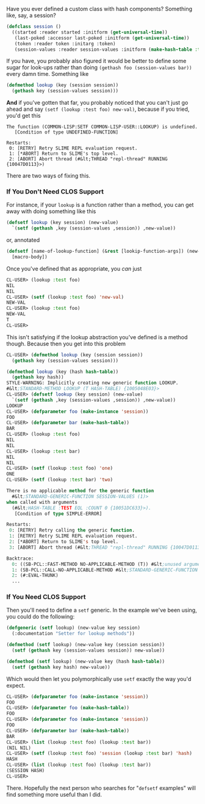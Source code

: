 Have you ever defined a custom class with hash components? Something like, say, a session?

```lisp
(defclass session ()
  ((started :reader started :initform (get-universal-time))
   (last-poked :accessor last-poked :initform (get-universal-time))
   (token :reader token :initarg :token)
   (session-values :reader session-values :initform (make-hash-table :test 'equal))))
```

If you have, you probably also figured it would be better to define some sugar for look-ups rather than doing `(gethash foo (session-values bar))` every damn time. Something like

```lisp
(defmethod lookup (key (session session))
  (gethash key (session-values session)))
```

**And** if you've gotten that far, you probably noticed that you can't just go ahead and say `(setf (lookup :test foo) new-val)`, because if you tried, you'd get this

```
The function (COMMON-LISP:SETF COMMON-LISP-USER::LOOKUP) is undefined.
   [Condition of type UNDEFINED-FUNCTION]

Restarts:
 0: [RETRY] Retry SLIME REPL evaluation request.
 1: [*ABORT] Return to SLIME's top level.
 2: [ABORT] Abort thread (#&lt;THREAD "repl-thread" RUNNING {10047D0113}>)
```

There are two ways of fixing this.

### If You Don't Need CLOS Support

For instance, if your `lookup` is a function rather than a method, you can get away with doing something like this

```lisp
(defsetf lookup (key session) (new-value)
  `(setf (gethash ,key (session-values ,session)) ,new-value))
```

or, annotated

```lisp
(defsetf [name-of-lookup-function] (&rest [lookip-function-args]) (new-value)
  [macro-body])
```

Once you've defined that as appropriate, you *can* just

```lisp
CL-USER> (lookup :test foo)
NIL
NIL
CL-USER> (setf (lookup :test foo) 'new-val)
NEW-VAL
CL-USER> (lookup :test foo)
NEW-VAL
T
CL-USER> 
```

This isn't satisfying if the lookup abstraction you've defined is a method though. Because then you get into this problem

```lisp
CL-USER> (defmethod lookup (key (session session))
  (gethash key (session-values session)))

(defmethod lookup (key (hash hash-table))
  (gethash key hash))
STYLE-WARNING: Implicitly creating new generic function LOOKUP.
#&lt;STANDARD-METHOD LOOKUP (T HASH-TABLE) {1005048E03}>
CL-USER> (defsetf lookup (key session) (new-value)
  `(setf (gethash ,key (session-values ,session)) ,new-value))
LOOKUP
CL-USER> (defparameter foo (make-instance 'session))
FOO
CL-USER> (defparameter bar (make-hash-table))
BAR
CL-USER> (lookup :test foo)
NIL
NIL
CL-USER> (lookup :test bar)
NIL
NIL
CL-USER> (setf (lookup :test foo) 'one)
ONE
CL-USER> (setf (lookup :test bar) 'two)

There is no applicable method for the generic function
  #&lt;STANDARD-GENERIC-FUNCTION SESSION-VALUES (1)>
when called with arguments
  (#&lt;HASH-TABLE :TEST EQL :COUNT 0 {10051DC633}>).
   [Condition of type SIMPLE-ERROR]

Restarts:
 0: [RETRY] Retry calling the generic function.
 1: [RETRY] Retry SLIME REPL evaluation request.
 2: [*ABORT] Return to SLIME's top level.
 3: [ABORT] Abort thread (#&lt;THREAD "repl-thread" RUNNING {10047D0113}>)

Backtrace:
  0: ((SB-PCL::FAST-METHOD NO-APPLICABLE-METHOD (T)) #&lt;unused argument> #&lt;unused argument> #&lt;STANDARD-GENERIC-FUNCTION SESSION-VALUES (1)> #&lt;HASH-TABLE :TEST EQL :COUNT 0 {10051DC633}>)
  1: (SB-PCL::CALL-NO-APPLICABLE-METHOD #&lt;STANDARD-GENERIC-FUNCTION SESSION-VALUES (1)> (#&lt;HASH-TABLE :TEST EQL :COUNT 0 {10051DC633}>))
  2: (#:EVAL-THUNK)
  ...
```

### If You Need CLOS Support

Then you'll need to define a `setf` generic. In the example we've been using, you could do the following:

```lisp
(defgeneric (setf lookup) (new-value key session)
  (:documentation "Setter for lookup methods"))

(defmethod (setf lookup) (new-value key (session session))
  (setf (gethash key (session-values session)) new-value))

(defmethod (setf lookup) (new-value key (hash hash-table))
  (setf (gethash key hash) new-value))
```

Which would then let you polymorphically use `setf` exactly the way you'd expect.

```lisp
CL-USER> (defparameter foo (make-instance 'session))
FOO
CL-USER> (defparameter foo (make-hash-table))
FOO
CL-USER> (defparameter foo (make-instance 'session))
FOO
CL-USER> (defparameter bar (make-hash-table))
BAR
CL-USER> (list (lookup :test foo) (lookup :test bar))
(NIL NIL)
CL-USER> (setf (lookup :test foo) 'session (lookup :test bar) 'hash)
HASH
CL-USER> (list (lookup :test foo) (lookup :test bar))
(SESSION HASH)
CL-USER>
```

There. Hopefully the next person who searches for "`defsetf` examples" will find something more useful than I did.
